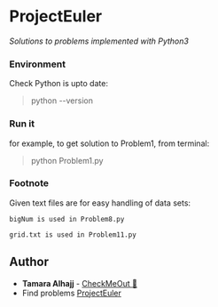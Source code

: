 # ProjectEuler 

*Solutions to problems implemented with Python3*

### Environment
  Check Python is upto date: 
  > python --version

### Run it  
  for example, to get solution to Problem1, from terminal:
  > python Problem1.py 

### Footnote 
Given text files are for easy handling of data sets:
  ```
  bigNum is used in Problem8.py
  ```
  ```
  grid.txt is used in Problem11.py
  ```
## Author
* **Tamara Alhajj** - [CheckMeOut :dancer: ](https://github.com/TamaraAlhajj)
* Find problems [ProjectEuler](https://projecteuler.net/)
